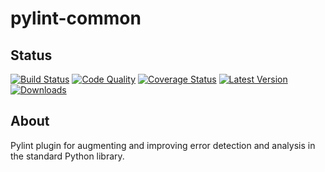 # pylint-common

## Status

[![Build Status](https://travis-ci.org/landscapeio/pylint-common.png?branch=master)](https://travis-ci.org/landscapeio/pylint-common) 
[![Code Quality](https://landscape.io/github/landscapeio/pylint-common/master/landscape.png)](https://landscape.io/github/landscapeio/pylint-common)
[![Coverage Status](https://coveralls.io/repos/landscapeio/pylint-common/badge.png)](https://coveralls.io/r/landscapeio/pylint-common)
[![Latest Version](https://pypip.in/v/pylint-common/badge.png)](https://crate.io/packages/pylint-common)
[![Downloads](https://pypip.in/d/pylint-common/badge.png)](https://crate.io/packages/pylint-common)

## About

Pylint plugin for augmenting and improving error detection and analysis in the standard Python library.

